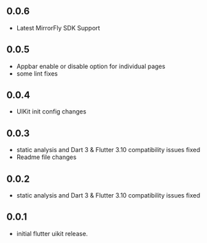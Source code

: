 ## 0.0.6
* Latest MirrorFly SDK Support

## 0.0.5

* Appbar enable or disable option for individual pages
* some lint fixes
## 0.0.4

* UIKit init config changes
## 0.0.3

* static analysis and Dart 3 & Flutter 3.10 compatibility issues fixed
* Readme file changes
## 0.0.2

* static analysis and Dart 3 & Flutter 3.10 compatibility issues fixed
## 0.0.1

* initial flutter uikit release.